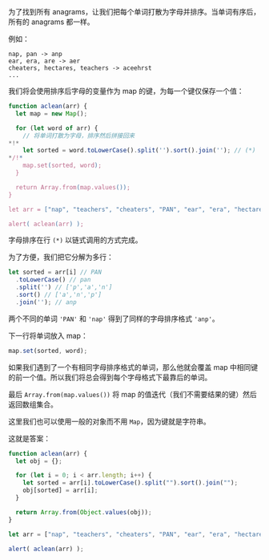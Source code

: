 为了找到所有 anagrams，让我们把每个单词打散为字母并排序。当单词有序后，所有的 anagrams 都一样。

例如：

```
nap, pan -> anp
ear, era, are -> aer
cheaters, hectares, teachers -> aceehrst
...
```

我们将会使用排序后字母的变量作为 map 的键，为每一个键仅保存一个值：

```js run
function aclean(arr) {
  let map = new Map();

  for (let word of arr) {
    // 将单词打散为字母，排序然后拼接回来
*!*
    let sorted = word.toLowerCase().split('').sort().join(''); // (*)
*/!*
    map.set(sorted, word);
  }

  return Array.from(map.values());
}

let arr = ["nap", "teachers", "cheaters", "PAN", "ear", "era", "hectares"];

alert( aclean(arr) );
```

字母排序在行 `(*)` 以链式调用的方式完成。

为了方便，我们把它分解为多行：

```js
let sorted = arr[i] // PAN
  .toLowerCase() // pan
  .split('') // ['p','a','n']
  .sort() // ['a','n','p']
  .join(''); // anp
```

两个不同的单词 `'PAN'` 和 `'nap'` 得到了同样的字母排序格式 `'anp'`。

下一行将单词放入 map：

```js
map.set(sorted, word);
```

如果我们遇到了一个有相同字母排序格式的单词，那么他就会覆盖 map 中相同键的前一个值。所以我们将总会得到每个字母格式下最靠后的单词。

最后 `Array.from(map.values())` 将 map 的值迭代（我们不需要结果的键）然后返回数组集合。

这里我们也可以使用一般的对象而不用 `Map`，因为键就是字符串。

这就是答案：

```js run
function aclean(arr) {
  let obj = {};

  for (let i = 0; i < arr.length; i++) {
    let sorted = arr[i].toLowerCase().split("").sort().join("");
    obj[sorted] = arr[i];
  }

  return Array.from(Object.values(obj));
}

let arr = ["nap", "teachers", "cheaters", "PAN", "ear", "era", "hectares"];

alert( aclean(arr) );
```
